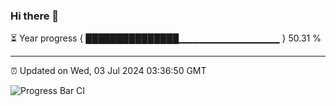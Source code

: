 ### Hi there 👋

⏳ Year progress { ███████████████▁▁▁▁▁▁▁▁▁▁▁▁▁▁▁ } 50.31 %

---

⏰ Updated on Wed, 03 Jul 2024 03:36:50 GMT

![Progress Bar CI](https://github.com/IshwaranRudhara/GIT-ACTION/workflows/Progress%20Bar%20CI/badge.svg)
